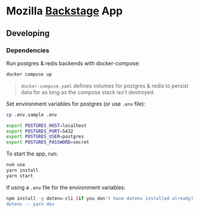 # Mozilla [Backstage](https://backstage.io) App

## Developing

### Dependencies

Run postgres & redis backends with docker-compose:

```sh
docker compose up
```

> `docker-compose.yaml` defines volumes for postgres & redis to persist data for as long as the compose stack isn't destroyed.

Set environment variables for postgres (or use `.env` file):

```sh
cp .env.sample .env

export POSTGRES_HOST=localhost
export POSTGRES_PORT=5432
export POSTGRES_USER=postgres
export POSTGRES_PASSWORD=secret
```

To start the app, run:

```sh
nvm use
yarn install
yarn start
```

If using a `.env` file for the environment variables:

```sh
npm install -g dotenv-cli (if you don't have dotenv installed already)
dotenv -- yarn dev
```
